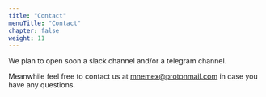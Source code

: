 ```yaml
---
title: "Contact"
menuTitle: "Contact"
chapter: false
weight: 11
---
```


We plan to open soon a slack channel and/or a telegram channel.

Meanwhile feel free to contact us at mnemex@protonmail.com in case you have any questions.

